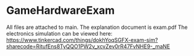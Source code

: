 # GameHardwareExam

All files are attached to main.
The explanation document is exam.pdf
The electronics simulation can be viewed here: https://www.tinkercad.com/things/dokhYoqSGFX-exam-sim?sharecode=RitufEns8TyQQO1PW2v_xcvZev0rR47FvNHE9-_maNE 
